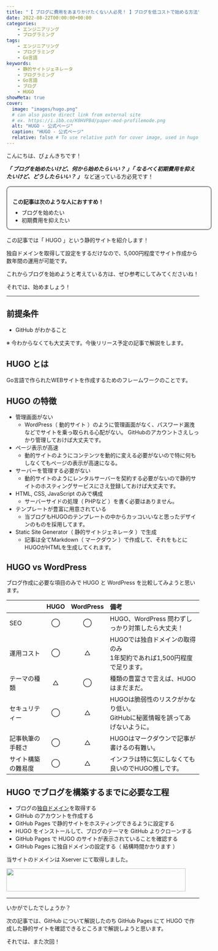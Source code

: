 ```yaml
---
title: "【 ブログに費用をあまりかけたくない人必見！ 】ブログを低コストで始める方法"
date: 2022-08-22T00:00:00+00:00
categories:
    - エンジニアリング
    - プログラミング
tags:
    - エンジニアリング
    - プログラミング
    - Go言語
keywords:
    - 静的サイトジェネレータ
    - プログラミング
    - Go言語
    - ブログ
    - HUGO
showMeta: true
cover:
  image: "images/hugo.png"
  # can also paste direct link from external site
  # ex. https://i.ibb.co/K0HVPBd/paper-mod-profilemode.png
  alt: "HUGO - 公式ページ"
  caption: "HUGO - 公式ページ"
  relative: false # To use relative path for cover image, used in hugo Page-bundles
---
```


[comment]: <> (https://www.xserver.ne.jp/blog/blog-how-to-write-template/#%E3%80%8C%E6%9B%B8%E3%81%8D%E5%87%BA%E3%81%97%E3%83%91%E3%83%BC%E3%83%88%E3%80%8D%E3%81%AE%E6%9B%B8%E3%81%8D%E6%96%B9)
[comment]: <> (https://progeigo.org/learning/essential-words-600-plus/)

<style>
    .flame {
        margin: 1rem 0;
        padding: 1em;
        width: 100%;
        border: 2px solid #828282;
        border-radius: 10px;
    }

    .flame ul {
        margin: 0;
    }

    .flame ul li {
        margin: 0;
    }

</style>

こんにちは、ぴょんきちです！

***「 ブログを始めたいけど、何から始めたらいい？ 」「 なるべく初期費用を抑えたいけど、どうしたらいい？ 」*** など迷っている方必見です！

<div class="flame">
    <p style="margin-bottom: .5rem;"><strong>この記事は次のような人におすすめ！</strong></p>
    <ul>
        <li>ブログを始めたい</li>
        <li>初期費用を抑えたい</li>
    </ul>
</div>

この記事では「 HUGO 」という静的サイトを紹介します！

独自ドメインを取得して設定をするだけなので、5,000円程度でサイト作成から数年間の運用が可能です。

これからブログを始めようと考えている方は、ぜひ参考にしてみてくださいね！

それでは、始めましょう！

<hr>

## 前提条件

- GitHub がわかること

※ 今わからなくても大丈夫です。今後リリース予定の記事で解説をします。

## HUGO とは

Go言語で作られたWEBサイトを作成するためのフレームワークのことです。

## HUGO の特徴

- 管理画面がない
    - WordPress（ 動的サイト ）のように管理画面がなく、パスワード漏洩などでサイトを乗っ取られる心配がない。 GitHubのアカウントさえしっかり管理しておけば大丈夫です。
- ページ表示が高速
    - 動的サイトのようにコンテンツを動的に変える必要がないので特に何もしなくてもページの表示が高速になる。
- サーバーを管理する必要がない
    - 動的サイトのようにレンタルサーバーを契約する必要がないので静的サイトのホスティングサービスにさえ登録しておけば大丈夫です。
- HTML, CSS, JavaScript のみで構成
    - サーバーサイドの処理（ PHPなど ）を書く必要はありません。
- テンプレートが豊富に用意されている
    - 当ブログもHUGOのテンプレートの中からカッコいいなと思ったデザインのものを採用してます。
- Static Site Generator（ 静的サイトジェネレータ ）で生成
    - 記事は全てMarkdown（ マークダウン ）で作成して、それをもとにHUGOがHTMLを生成してくれます。
    
## HUGO vs WordPress

ブログ作成に必要な項目のみで HUGO と WordPress を比較してみようと思います。

|  | HUGO | WordPress | 備考 |
| :--- | :---: | :---: | :--- |
| SEO | ◯ | ◯ | HUGO、WordPress 問わずしっかり対策したら大丈夫！ |
| 運用コスト | ◯ | △ | HUGOでは独自ドメインの取得のみ</br>1年契約であれば1,500円程度で足ります。 |
| テーマの種類 | △ | ◯ | 種類の豊富さで言えば、HUGOはまだまだ。 |
| セキュリティー | ◯ | △ | HUGOは脆弱性のリスクがかなり低い。</br>GitHubに秘匿情報を誤ってあげないように。 |
| 記事執筆の手軽さ | ◯ | △ | HUGOはマークダウンで記事が書けるの有難い。 |
| サイト構築の難易度 | ◯ | △ | インフラは特に気にしなくても良いのでHUGO推しです。 |

## HUGO でブログを構築するまでに必要な工程

- ブログの<a href="https://px.a8.net/svt/ejp?a8mat=3NGKMZ+5H2I0I+CO4+15ORS2" rel="nofollow">独自ドメイン</a><img border="0" width="1" height="1" src="https://www13.a8.net/0.gif?a8mat=3NGKMZ+5H2I0I+CO4+15ORS2" alt="">を取得する
- GitHub のアカウントを作成する
- GitHub Pages で静的サイトをホスティングできるように設定する
- HUGO をインストールして、ブログのテーマを GitHub よりクローンする
- GitHub Pages で HUGO のサイトが表示されていることを確認する
- GitHub Pages に独自ドメインの設定する（ 結構時間かかります ）

当サイトのドメインは Xserver にて取得しました。

<a href="https://px.a8.net/svt/ejp?a8mat=3NGKMZ+5H2I0I+CO4+15THJ5" rel="nofollow">
<img border="0" width="468" height="60" alt="" src="https://www28.a8.net/svt/bgt?aid=220802939331&wid=001&eno=01&mid=s00000001642007024000&mc=1"></a>
<img border="0" width="1" height="1" src="https://www19.a8.net/0.gif?a8mat=3NGKMZ+5H2I0I+CO4+15THJ5" alt="">

<hr>

いかがでしたでしょうか？

次の記事では、GitHub について解説したのち GitHub Pages にて HUGO で作成した静的サイトを確認できるところまで解説しようと思います。

それでは、また次回！
